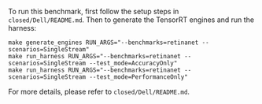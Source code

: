 To run this benchmark, first follow the setup steps in `closed/Dell/README.md`. Then to generate the TensorRT engines and run the harness:

```
make generate_engines RUN_ARGS="--benchmarks=retinanet --scenarios=SingleStream"
make run_harness RUN_ARGS="--benchmarks=retinanet --scenarios=SingleStream --test_mode=AccuracyOnly"
make run_harness RUN_ARGS="--benchmarks=retinanet --scenarios=SingleStream --test_mode=PerformanceOnly"
```

For more details, please refer to `closed/Dell/README.md`.